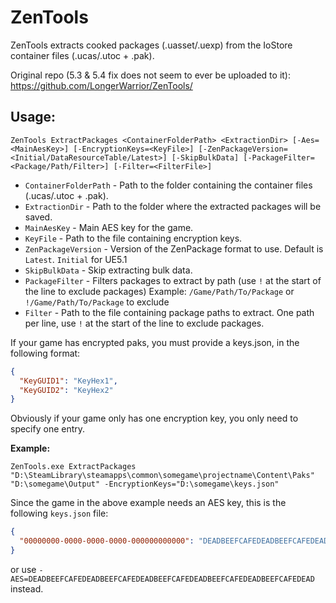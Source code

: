 # ZenTools

ZenTools extracts cooked packages (.uasset/.uexp) from the IoStore container files (.ucas/.utoc + .pak).

Original repo (5.3 & 5.4 fix does not seem to ever be uploaded to it): https://github.com/LongerWarrior/ZenTools/

## Usage:

`ZenTools ExtractPackages <ContainerFolderPath> <ExtractionDir> [-Aes=<MainAesKey>] [-EncryptionKeys=<KeyFile>] [-ZenPackageVersion=<Initial/DataResourceTable/Latest>] [-SkipBulkData] [-PackageFilter=<Package/Path/Filter>] [-Filter=<FilterFile>]`

- `ContainerFolderPath` - Path to the folder containing the container files (.ucas/.utoc + .pak).
- `ExtractionDir` - Path to the folder where the extracted packages will be saved.
- `MainAesKey` - Main AES key for the game.
- `KeyFile` - Path to the file containing encryption keys.
- `ZenPackageVersion` - Version of the ZenPackage format to use. Default is `Latest`. `Initial` for UE5.1
- `SkipBulkData` - Skip extracting bulk data.
- `PackageFilter` - Filters packages to extract by path (use `!` at the start of the line to exclude packages)
Example: `/Game/Path/To/Package` or `!/Game/Path/To/Package` to exclude
- `Filter` - Path to the file containing package paths to extract. One path per line, use `!` at the start of the line to exclude packages.

If your game has encrypted paks, you must provide a keys.json, in the following format:

```json
{
  "KeyGUID1": "KeyHex1",
  "KeyGUID2": "KeyHex2"
}
```

Obviously if your game only has one encryption key, you only need to specify one entry.

**Example:**

`ZenTools.exe ExtractPackages "D:\SteamLibrary\steamapps\common\somegame\projectname\Content\Paks" "D:\somegame\Output" -EncryptionKeys="D:\somegame\keys.json"`

Since the game in the above example needs an AES key, this is the following `keys.json` file:

```json
{
  "00000000-0000-0000-0000-000000000000": "DEADBEEFCAFEDEADBEEFCAFEDEADBEEFCAFEDEADBEEFCAFEDEADBEEFCAFEDEAD"
}
```
or use `-AES=DEADBEEFCAFEDEADBEEFCAFEDEADBEEFCAFEDEADBEEFCAFEDEADBEEFCAFEDEAD` instead.
